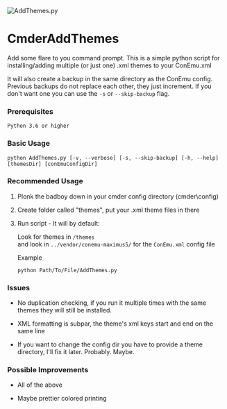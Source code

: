 
![AddThemes.py](https://user-images.githubusercontent.com/8409189/57814420-e3e6aa00-7773-11e9-8731-17035c9d1bce.png)


# CmderAddThemes

Add some flare to you command prompt.
This is a simple python script for installing/adding multiple (or just one) .xml themes to your ConEmu.xml

It will also create a backup in the same directory as the ConEmu config. Previous backups do not replace each other, they just increment. If you don't want one you can use the `-s` or `--skip-backup` flag.

### Prerequisites
```
Python 3.6 or higher
```

### Basic Usage

```
python AddThemes.py [-v, --verbose] [-s, --skip-backup] [-h, --help] [themesDir] [conEmuConfigDir]
```


### Recommended Usage

1. Plonk the badboy down in your cmder config directory (cmder\config)
2. Create folder called "themes", put your .xml theme files in there
3. Run script - It will by default:

   Look for themes in `/themes`  
   and look in `../vendor/conemu-maximus5/` for the `ConEmu.xml` config file

   Example
   ```
   python Path/To/File/AddThemes.py
   ```

### Issues

* No duplication checking, if you run it multiple times with the same themes they will still be installed.

* XML formatting is subpar, the theme's xml keys start and end on the same line

* If you want to change the config dir you have to provide a theme directory, I'll fix it later. Probably. Maybe.

### Possible Improvements

* All of the above

* Maybe prettier colored printing